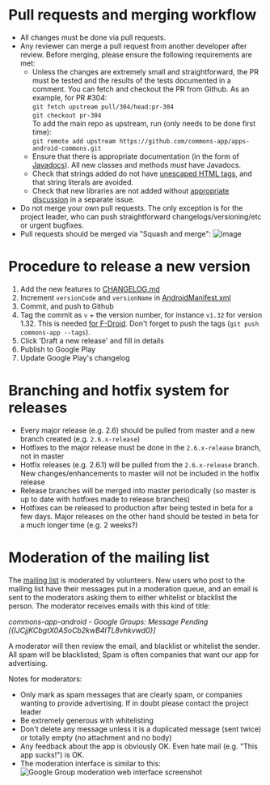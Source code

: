 # Pull requests and merging workflow

- All changes must be done via pull requests.
- Any reviewer can merge a pull request from another developer after review. Before merging, please ensure the following requirements are met:
  - Unless the changes are extremely small and straightforward, the PR must be tested and the results of the tests documented in a comment. You can fetch and checkout the PR from Github. As an example, for PR #304:<br>`git fetch upstream pull/304/head:pr-304`<br>`git checkout pr-304`<br>To add the main repo as upstream, run (only needs to be done first time):<br>`git remote add upstream https://github.com/commons-app/apps-android-commons.git`
  - Ensure that there is appropriate documentation (in the form of [Javadocs](https://github.com/commons-app/apps-android-commons/wiki/Code-style#javadocs)). All new classes and methods *must* have Javadocs.
  - Check that strings added do not have [unescaped HTML tags](https://github.com/commons-app/apps-android-commons/issues/1333#issuecomment-412430539), and that string literals are avoided.
  - Check that new libraries are not added without [appropriate discussion](https://github.com/commons-app/apps-android-commons/wiki/Code-style#new-libraries) in a separate issue.
- Do not merge your own pull requests. The only exception is for the project leader, who can push straightforward changelogs/versioning/etc or urgent bugfixes.
- Pull requests should be merged via "Squash and merge":
![image](https://user-images.githubusercontent.com/3611199/38073828-f6add6ca-336f-11e8-8f97-333406aaf029.png)

# Procedure to release a new version

1. Add the new features to [CHANGELOG.md](https://github.com/commons-app/apps-android-commons/blob/master/CHANGELOG.md)
2. Increment `versionCode` and `versionName` in [AndroidManifest.xml](https://github.com/commons-app/apps-android-commons/blob/master/app/src/main/AndroidManifest.xml)
3. Commit, and push to Github
4. Tag the commit as `v` + the version number, for instance `v1.32` for version 1.32. This is needed [for F-Droid](https://gitlab.com/fdroid/fdroiddata/blob/master/metadata/fr.free.nrw.commons.txt). Don't forget to push the tags (`git push commons-app --tags`).
5. Click 'Draft a new release' and fill in details
6. Publish to Google Play
7. Update Google Play's changelog

# Branching and hotfix system for releases

- Every major release (e.g. 2.6) should be pulled from master and a new branch created (e.g. `2.6.x-release`)
- Hotfixes to the major release must be done in the `2.6.x-release` branch, not in master
- Hotfix releases (e.g. 2.6.1) will be pulled from the `2.6.x-release` branch. New changes/enhancements to master will not be included in the hotfix release
- Release branches will be merged into master periodically (so master is up to date with hotfixes made to release branches)
- Hotfixes can be released to production after being tested in beta for a few days. Major releases on the other hand should be tested in beta for a much longer time (e.g. 2 weeks?)

# Moderation of the mailing list

The [mailing list](https://groups.google.com/d/forum/commons-app-android) is moderated by volunteers. New users who post to the mailing list have their messages put in a moderation queue, and an email is sent to the moderators asking them to either whitelist or blacklist the person. The moderator receives emails with this kind of title:

_commons-app-android - Google Groups: Message Pending [{IJCjjKCbgtX0ASoCb2kwB4ITL8vhkvwd0}]_

A moderator will then review the email, and blacklist or whitelist the sender. All spam will be blacklisted; Spam is often companies that want our app for advertising.

Notes for moderators:
- Only mark as spam messages that are clearly spam, or companies wanting to provide advertising. If in doubt please contact the project leader
- Be extremely generous with whitelisting
- Don't delete any message unless it is a duplicated message (sent twice) or totally empty (no attachment and no body)
- Any feedback about the app is obviously OK. Even hate mail (e.g. "This app sucks!") is OK.
- The moderation interface is similar to this:
![Google Group moderation web interface screenshot](https://i.imgur.com/jOvcCFl.png)